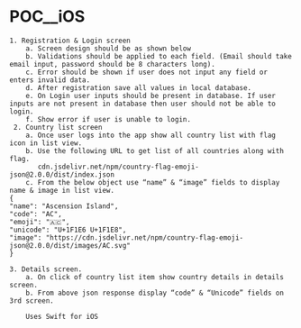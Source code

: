 # POC__iOS
    1. Registration & Login screen 
        a. Screen design should be as shown below
        b. Validations should be applied to each field. (Email should take email input, password should be 8 characters long).
        c. Error should be shown if user does not input any field or enters invalid data.
        d. After registration save all values in local database.
        e. On Login user inputs should be present in database. If user inputs are not present in database then user should not be able to login.
        f. Show error if user is unable to login.
     2. Country list screen
        a. Once user logs into the app show all country list with flag icon in list view.
        b. Use the following URL to get list of all countries along with flag.
           cdn.jsdelivr.net/npm/country-flag-emoji-json@2.0.0/dist/index.json
        c. From the below object use “name” & “image” fields to display name & image in list view.
    {
    "name": "Ascension Island",
    "code": "AC",
    "emoji": "🇦🇨",
    "unicode": "U+1F1E6 U+1F1E8",
    "image": "https://cdn.jsdelivr.net/npm/country-flag-emoji-json@2.0.0/dist/images/AC.svg"
    }

    3. Details screen.
        a. On click of country list item show country details in details screen.
        b. From above json response display “code” & “Unicode” fields on 3rd screen.
        
        Uses Swift for iOS
